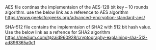 AES file continas the implementaion of the AES-128 bit key – 10 rounds algorithm. use the below link as a reference to AES algorithm
https://www.geeksforgeeks.org/advanced-encryption-standard-aes/

SHA-512 file contains the implemntaion of SHA2 with 512 bit hash value. Use the below link as a refrence for SHA2 algorithm
https://medium.com/@zaid960928/cryptography-explaining-sha-512-ad896365a0c1
